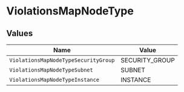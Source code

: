 # ViolationsMapNodeType


## Values

| Name                                 | Value                                |
| ------------------------------------ | ------------------------------------ |
| `ViolationsMapNodeTypeSecurityGroup` | SECURITY_GROUP                       |
| `ViolationsMapNodeTypeSubnet`        | SUBNET                               |
| `ViolationsMapNodeTypeInstance`      | INSTANCE                             |